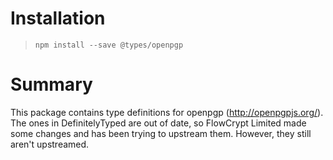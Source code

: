 # Installation
> `npm install --save @types/openpgp`

# Summary
This package contains type definitions for openpgp (http://openpgpjs.org/). The ones in DefinitelyTyped
are out of date, so FlowCrypt Limited made some changes and has been trying to upstream them. However,
they still aren't upstreamed.
